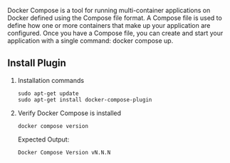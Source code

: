 Docker Compose is a tool for running multi-container applications on Docker defined using the Compose file format. A Compose file is used to define how one or more containers that make up your application are configured. Once you have a Compose file, you can create and start your application with a single command: docker compose up.

## Install Plugin
1. Installation commands
	```console
	sudo apt-get update
	sudo apt-get install docker-compose-plugin
	```

2. Verify Docker Compose is installed
	```console
	docker compose version
	```

	Expected Output: 
	```
	Docker Compose Version vN.N.N
	```
